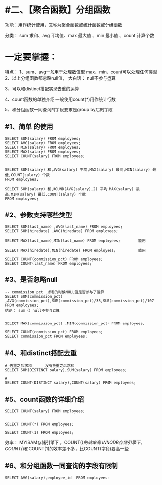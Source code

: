 # #二、【聚合函数】分组函数


功能：用作统计使用，又称为聚合函数或统计函数或分组函数

分类：
sum 求和、avg 平均值、max 最大值 、min 最小值 、count 计算个数

# 一定要掌握：

特点：
1、sum、avg一般用于处理数值型
   max、min、count可以处理任何类型
2、以上分组函数都忽略null值，    大白话： null不参与运算

3、可以和distinct搭配实现去重的运算

4、count函数的单独介绍
一般使用count(*)用作统计行数

5、和分组函数一同查询的字段要求是group by后的字段





## #1、简单 的使用

```mysql
SELECT SUM(salary) FROM employees;
SELECT AVG(salary) FROM employees;
SELECT MIN(salary) FROM employees;
SELECT MAX(salary) FROM employees;
SELECT COUNT(salary) FROM employees;


SELECT SUM(salary) 和,AVG(salary) 平均,MAX(salary) 最高,MIN(salary) 最低,COUNT(salary) 个数
FROM employees;

SELECT SUM(salary) 和,ROUND(AVG(salary),2) 平均,MAX(salary) 最高,MIN(salary) 最低,COUNT(salary) 个数
FROM employees;
```



## #2、参数支持哪些类型

```mysql
SELECT SUM(last_name) ,AVG(last_name) FROM employees;
SELECT SUM(hiredate) ,AVG(hiredate) FROM employees;

SELECT MAX(last_name),MIN(last_name) FROM employees;       	能用

SELECT MAX(hiredate),MIN(hiredate) FROM employees;			能用

SELECT COUNT(commission_pct) FROM employees;				
SELECT COUNT(last_name) FROM employees;
```



## #3、是否忽略null

```mysql
-- commission_pct  求和的时候NULL值是否参与了运算
SELECT SUM(commission_pct) ,AVG(commission_pct),SUM(commission_pct)/35,SUM(commission_pct)/107 FROM employees;
结论： sum（）null不参与运算


SELECT MAX(commission_pct) ,MIN(commission_pct) FROM employees;

SELECT COUNT(commission_pct) FROM employees;
SELECT commission_pct FROM employees;
```



## #4、和distinct搭配去重

```
# 去重之后求和      没有去重之后求和
SELECT SUM(DISTINCT salary),SUM(salary) FROM employees;

#
SELECT COUNT(DISTINCT salary),COUNT(salary) FROM employees;
```



## #5、count函数的详细介绍

```
SELECT COUNT(salary) FROM employees;


SELECT COUNT(*) FROM employees;

SELECT COUNT(1) FROM employees;
```



效率：
MYISAM存储引擎下  ，COUNT(*)的效率高
INNODB存储引擎下，COUNT(*)和COUNT(1)的效率差不多，比COUNT(字段)要高一些

## #6、和分组函数一同查询的字段有限制

```
SELECT AVG(salary),employee_id  FROM employees;
```

